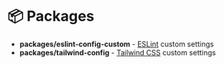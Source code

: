 # 📦 Packages

- **packages/eslint-config-custom** - [ESLint](https://eslint.org/) custom settings
- **packages/tailwind-config** - [Tailwind CSS](https://tailwindcss.com/) custom settings
